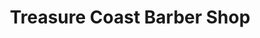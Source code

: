 ---
title: "Treasure Coast Barber Shop"
url: /vero-beach/treasure-coast-barber-shop/
shop: hairdresser
---